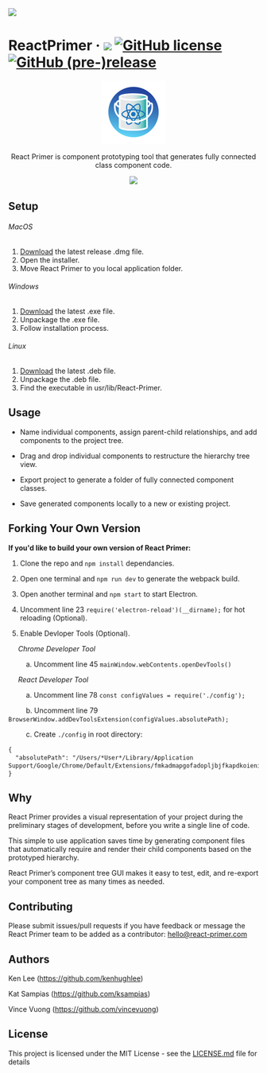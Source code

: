 
<img src="[[https://github.com/ReactPrimer/ReactPrimer/releases](https://img.shields.io/github/release/qubyte/rubidium/all.svg)]()">


# ReactPrimer &middot; <img src="https://travis-ci.org/kenhughlee/ReactPrimer.svg?branch=master">   [![GitHub license](https://img.shields.io/badge/license-MIT-blue.svg)](https://github.com/ReactPrimer/ReactPrimer/blob/master/LICENSE.md) [![GitHub (pre-)release](https://img.shields.io/github/release/qubyte/rubidium/all.svg)](https://github.com/ReactPrimer/ReactPrimer/releases/tag/0.0.0.0.2)
<p align="center"><img src="/assets/icons/png/128x128.png"></p>

<p align="center">React Primer is component prototyping tool that generates fully connected class component code.</p>
<p align="center">
<img src="/assets/demo/demo_15mb.gif"/>
</p>

## Setup

###### MacOS

1. [Download](https://github.com/ReactPrimer/ReactPrimer/releases/download/0.0.0.0.2/ReactPrimer.dmg) the latest release .dmg file.
2. Open the installer.
3. Move React Primer to you local application folder.

###### Windows
1. [Download](https://github.com/ReactPrimer/ReactPrimer/releases/download/0.0.0.0.2/React-Primer_1.0.0_amd64.deb) the latest .exe file.  
2. Unpackage the .exe file. 
3. Follow installation process.

###### Linux
1. [Download](https://github.com/ReactPrimer/ReactPrimer/releases/download/0.0.0.0.2/React-Primer_1.0.0_amd64.deb) the latest .deb file.  
2. Unpackage the .deb file. 
3. Find the executable in usr/lib/React-Primer.

## Usage

* Name individual components, assign parent-child relationships, and add components to the project tree.

* Drag and drop individual components to restructure the hierarchy tree view.

* Export project to generate a folder of fully connected component classes.

* Save generated components locally to a new or existing project.

## Forking Your Own Version
**If you'd like to build your own version of React Primer:**

1. Clone the repo and `npm install` dependancies.

2. Open one terminal and `npm run dev` to generate the webpack build.

3. Open another terminal and `npm start` to start Electron.

4. Uncomment line 23 `require('electron-reload')(__dirname);` for hot reloading (Optional).

3. Enable Devloper Tools (Optional).

&nbsp;&nbsp;&nbsp;&nbsp; *Chrome Developer Tool*

&nbsp;&nbsp;&nbsp;&nbsp;&nbsp;&nbsp;&nbsp;&nbsp; a. Uncomment line 45 `mainWindow.webContents.openDevTools()`

&nbsp;&nbsp;&nbsp;&nbsp; *React Developer Tool*

&nbsp;&nbsp;&nbsp;&nbsp;&nbsp;&nbsp;&nbsp;&nbsp; a. Uncomment line 78 `const configValues = require('./config');`

&nbsp;&nbsp;&nbsp;&nbsp;&nbsp;&nbsp;&nbsp;&nbsp; b. Uncomment line 79 `BrowserWindow.addDevToolsExtension(configValues.absolutePath);`

&nbsp;&nbsp;&nbsp;&nbsp;&nbsp;&nbsp;&nbsp;&nbsp; c. Create `./config` in root directory:

```
{
  "absolutePath": "/Users/*User*/Library/Application Support/Google/Chrome/Default/Extensions/fmkadmapgofadopljbjfkapdkoienihi/2.5.2_0"
}
```

## Why

React Primer provides a visual representation of your project during the preliminary stages of development, before you write a single line of code.

This simple to use application saves time by generating component files that automatically require and render their child components based on the prototyped hierarchy.

React Primer’s component tree GUI makes it easy to test, edit, and re-export your component tree as many times as needed.


## Contributing


Please submit issues/pull requests if you have feedback or message the React Primer team to be added as a contributor: hello@react-primer.com


## Authors

Ken Lee (https://github.com/kenhughlee)

Kat Sampias (https://github.com/ksampias)

Vince Vuong (https://github.com/vincevuong)

## License

This project is licensed under the MIT License - see the [LICENSE.md](LICENSE.md) file for details
